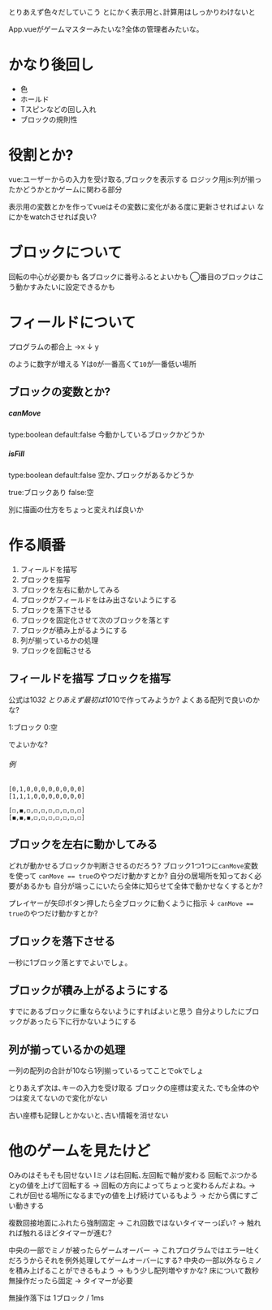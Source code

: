 とりあえず色々だしていこう
とにかく表示用と､計算用はしっかりわけないと

App.vueがゲームマスターみたいな?全体の管理者みたいな｡


# かなり後回し
* 色 
* ホールド
* Tスピンなどの回し入れ
* ブロックの規則性

# 役割とか?
vue:ユーザーからの入力を受け取る,ブロックを表示する
ロジック用js:列が揃ったかどうかとかゲームに関わる部分

表示用の変数とかを作ってvueはその変数に変化がある度に更新させればよい
なにかをwatchさせれば良い?

# ブロックについて
回転の中心が必要かも
各ブロックに番号ふるとよいかも
    ◯番目のブロックはこう動かすみたいに設定できるかも

# フィールドについて
プログラムの都合上
 →x
↓
y

のように数字が増える
Yは`0`が一番高くて`10`が一番低い場所


## ブロックの変数とか?


##### canMove 
type:boolean 
default:false
今動かしているブロックかどうか

##### isFill
type:boolean
default:false
空か､ブロックがあるかどうか

true:ブロックあり
false:空

別に描画の仕方をちょっと変えれば良いか


# 作る順番
1. フィールドを描写
1. ブロックを描写
1. ブロックを左右に動かしてみる
1. ブロックがフィールドをはみ出さないようにする
1. ブロックを落下させる
1. ブロックを固定化させて次のブロックを落とす
1. ブロックが積み上がるようにする
1. 列が揃っているかの処理
1. ブロックを回転させる


## フィールドを描写 ブロックを描写
公式は10*32
とりあえず最初は10*10で作ってみようか?
よくある配列で良いのかな?

1:ブロック
0:空

でよいかな?
###### 例
```
[0,1,0,0,0,0,0,0,0,0]
[1,1,1,0,0,0,0,0,0,0]
```

```
[◻,◼,◻,◻,◻,◻,◻,◻,◻,◻]
[◼,◼,◼,◻,◻,◻,◻,◻,◻,◻]
```

## ブロックを左右に動かしてみる
どれが動かせるブロックか判断させるのだろう?
ブロック1つ1つに`canMove`変数を使って
`canMove == true`のやつだけ動かすとか?
自分の居場所を知っておく必要があるかも
自分が端っこにいたら全体に知らせて全体で動かせなくするとか?

プレイヤーが矢印ボタン押したら全ブロックに動くように指示
↓
`canMove == true`のやつだけ動かすとか?



## ブロックを落下させる
一秒に1ブロック落とすでよいでしょ｡

## ブロックが積み上がるようにする
すでにあるブロックに重ならないようにすればよいと思う
自分よりしたにブロックがあったら下に行かないようにする

## 列が揃っているかの処理
一列の配列の合計が10なら1列揃っているってことでokでしょ


とりあえず次は､キーの入力を受け取る
ブロックの座標は変えた､でも全体のやつは変えてないので変化がない

古い座標も記録しとかないと､古い情報を消せない

# 他のゲームを見たけど
Oみのはそもそも回せない
Iミノは右回転､左回転で軸が変わる
回転でぶつかるとyの値を上げて回転する 
-> 回転の方向によってちょっと変わるんだよね｡
-> これが回せる場所になるまでyの値を上げ続けているもよう
-> だから偶にすごい動きする

複数回接地面にふれたら強制固定
-> これ回数ではないタイマーっぽい?
-> 触れれば触れるほどタイマーが進む?

中央の一部でミノが被ったらゲームオーバー
-> これプログラムではエラー吐くだろうからそれを例外処理してゲームオーバーにする?
中央の一部以外ならミノを積み上げることができるもよう
-> もう少し配列増やすかな?
床について数秒無操作だったら固定
-> タイマーが必要

無操作落下は 1ブロック / 1ms
